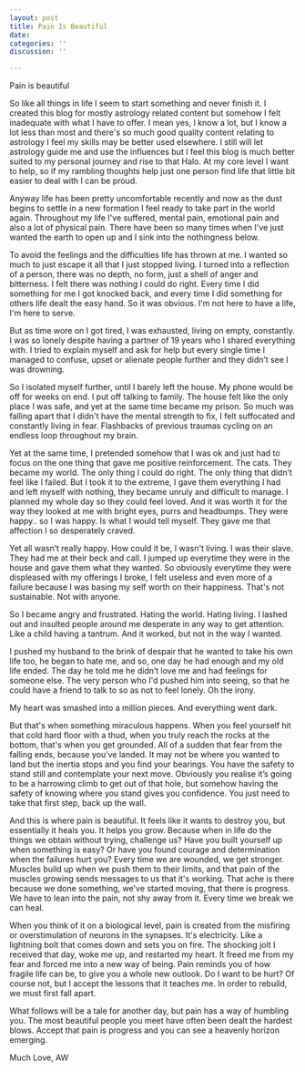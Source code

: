```yaml
---
layout: post
title: Pain Is Beautiful
date: 
categories: ''
discussion: ''

---
```

Pain is beautiful

So like all things in life I seem to start something and never finish it. I created this blog for mostly astrology related content but somehow I felt inadequate with what I have to offer. I mean yes, I know a lot, but I know a lot less than most and there's so much good quality content relating to astrology I feel my skills may be better used elsewhere. I still will let astrology guide me and use the influences but I feel this blog is much better suited to my personal journey and rise to that Halo. At my core level I want to help, so if my rambling thoughts help just one person find life that little bit easier to deal with I can be proud.

Anyway life has been pretty uncomfortable recently and now as the dust begins to settle in a new formation I feel ready to take part in the world again. Throughout my life I've suffered, mental pain, emotional pain and also a lot of physical pain. There have been so many times when I've just wanted the earth to open up and I sink into the nothingness below. 

To avoid the feelings and the difficulties life has thrown at me. I wanted so much to just escape it all that I just stopped living. I turned into a reflection of a person, there was no depth, no form, just a shell of anger and bitterness. I felt there was nothing I could do right. Every time I did something for me I got knocked back, and every time I did something for others life dealt the easy hand. So it was obvious. I'm not here to have a life, I'm here to serve.

But as time wore on I got tired, I was exhausted, living on empty, constantly. I was so lonely despite having a partner of 19 years who I shared everything with. I tried to explain myself and ask for help but every single time I managed to confuse, upset or alienate people further and they didn’t see I was drowning.

So I isolated myself further, until I barely left the house. My phone would be off for weeks on end. I put off talking to family. The house felt like the only place I was safe, and yet at the same time became my prison. So much was falling apart that I didn't have the mental strength to fix, I felt suffocated and constantly living in fear. Flashbacks of previous traumas cycling on an endless loop throughout my brain.

Yet at the same time, I pretended somehow that I was ok and just had to focus on the one thing that gave me positive reinforcement. The cats. They became my world. The only thing I could do right. The only thing that didn’t feel like I failed. But I took it to the extreme, I gave them everything I had and left myself with nothing, they became unruly and difficult to manage. I planned my whole day so they could feel loved. And it was worth it for the way they looked at me with bright eyes, purrs and headbumps. They were happy.. so I was happy. Is what I would tell myself. They gave me that affection I so desperately craved.

Yet all wasn’t really happy. How could it be, I wasn't living. I was their slave. They had me at their beck and call. I jumped up everytime they were in the house and gave them what they wanted. So obviously everytime they were displeased with my offerings I broke, I felt useless and even more of a failure because I was basing my self worth on their happiness. That's not sustainable. Not with anyone.

So I became angry and frustrated. Hating the world. Hating living. I lashed out and insulted people around me desperate in any way to get attention. Like a child having a tantrum. And it worked, but not in the way I wanted.

I pushed my husband to the brink of despair that he wanted to take his own life too, he began to hate me, and so, one day he had enough and my old life ended. The day he told me he didn’t love me and had feelings for someone else. The very person who I'd pushed him into seeing, so that he could have a friend to talk to so as not to feel lonely. Oh the irony.

My heart was smashed into a million pieces. And everything went dark.

But that's when something miraculous happens. When you feel yourself hit that cold hard floor with a thud, when you truly reach the rocks at the bottom, that's when you get grounded. All of a sudden that fear from the falling ends, because you’ve landed. It may not be where you wanted to land but the inertia stops and you find your bearings. You have the safety to stand still and contemplate your next move. Obviously you realise it’s going to be a harrowing climb to get out of that hole, but somehow having the safety of knowing where you stand gives you confidence. You just need to take that first step, back up the wall.

And this is where pain is beautiful. It feels like it wants to destroy you, but essentially it heals you. It helps you grow. Because when in life do the things we obtain without trying, challenge us? Have you built yourself up when something is easy? Or have you found courage and determination when the failures hurt you? Every time we are wounded, we get stronger. Muscles build up when we push them to their limits, and that pain of the muscles growing sends messages to us that it's working. That ache is there because we done something, we've started moving, that there is progress. We have to lean into the pain, not shy away from it. Every time we break we can heal.

When you think of it on a biological level, pain is created from the misfiring or overstimulation of neurons in the synapses. It's electricity. Like a lightning bolt that comes down and sets you on fire. The shocking jolt I received that day, woke me up, and restarted my heart. It freed me from my fear and forced me into a new way of being. Pain reminds you of how fragile life can be, to give you a whole new outlook. Do I want to be hurt? Of course not, but I accept the lessons that it teaches me. In order to rebuild, we must first fall apart.

What follows will be a tale for another day, but pain has a way of humbling you. The most beautiful people you meet have often been dealt the hardest blows. Accept that pain is progress and you can see a heavenly horizon emerging.

Much Love, AW